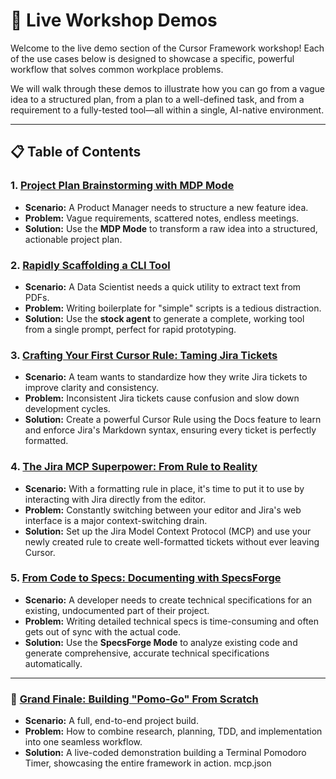 
# 🚀 Live Workshop Demos

Welcome to the live demo section of the Cursor Framework workshop! Each of the use cases below is designed to showcase a specific, powerful workflow that solves common workplace problems.

We will walk through these demos to illustrate how you can go from a vague idea to a structured plan, from a plan to a well-defined task, and from a requirement to a fully-tested tool—all within a single, AI-native environment.

---

## 📋 Table of Contents

### 1. **[Project Plan Brainstorming with MDP Mode](./01-uc-project-planning-mdp/README.md)**
   - **Scenario:** A Product Manager needs to structure a new feature idea.
   - **Problem:** Vague requirements, scattered notes, endless meetings.
   - **Solution:** Use the **MDP Mode** to transform a raw idea into a structured, actionable project plan.

### 2. **[Rapidly Scaffolding a CLI Tool](./02-uc-cli-tool/README.md)**
   - **Scenario:** A Data Scientist needs a quick utility to extract text from PDFs.
   - **Problem:** Writing boilerplate for "simple" scripts is a tedious distraction.
   - **Solution:** Use the **stock agent** to generate a complete, working tool from a single prompt, perfect for rapid prototyping.

### 3. **[Crafting Your First Cursor Rule: Taming Jira Tickets](./03-uc-creating-rules/README.md)**
   - **Scenario:** A team wants to standardize how they write Jira tickets to improve clarity and consistency.
   - **Problem:** Inconsistent Jira tickets cause confusion and slow down development cycles.
   - **Solution:** Create a powerful Cursor Rule using the Docs feature to learn and enforce Jira's Markdown syntax, ensuring every ticket is perfectly formatted.

### 4. **[The Jira MCP Superpower: From Rule to Reality](./04-uc-jira-mcp/README.md)**
   - **Scenario:** With a formatting rule in place, it's time to put it to use by interacting with Jira directly from the editor.
   - **Problem:** Constantly switching between your editor and Jira's web interface is a major context-switching drain.
   - **Solution:** Set up the Jira Model Context Protocol (MCP) and use your newly created rule to create well-formatted tickets without ever leaving Cursor.

### 5. **[From Code to Specs: Documenting with SpecsForge](./05-uc-specs-forge/README.md)**
   - **Scenario:** A developer needs to create technical specifications for an existing, undocumented part of their project.
   - **Problem:** Writing detailed technical specs is time-consuming and often gets out of sync with the actual code.
   - **Solution:** Use the **SpecsForge Mode** to analyze existing code and generate comprehensive, accurate technical specifications automatically.

---

### 🚀 **[Grand Finale: Building "Pomo-Go" From Scratch](./06-uc-final-project-pomo-go/README.md)**
   - **Scenario:** A full, end-to-end project build.
   - **Problem:** How to combine research, planning, TDD, and implementation into one seamless workflow.
   - **Solution:** A live-coded demonstration building a Terminal Pomodoro Timer, showcasing the entire framework in action. mcp.json
